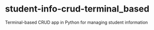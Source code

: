 # student-info-crud-terminal_based
Terminal-based CRUD app in Python for managing student information
